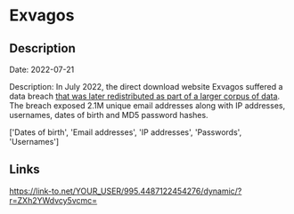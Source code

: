 # Exvagos

## Description

Date: 2022-07-21

Description:
In July 2022, the direct download website Exvagos suffered a data breach <a href="https://cybernews.com/security/billions-passwords-credentials-leaked-mother-of-all-breaches/" target="_blank" rel="noopener">that was later redistributed as part of a larger corpus of data</a>. The breach exposed 2.1M unique email addresses along with IP addresses, usernames, dates of birth and MD5 password hashes.


['Dates of birth', 'Email addresses', 'IP addresses', 'Passwords', 'Usernames']

## Links

https://link-to.net/YOUR_USER/995.4487122454276/dynamic/?r=ZXh2YWdvcy5vcmc=